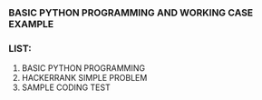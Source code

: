 ### BASIC PYTHON PROGRAMMING AND WORKING CASE EXAMPLE
### LIST:
1. BASIC PYTHON PROGRAMMING
2. HACKERRANK SIMPLE PROBLEM
3. SAMPLE CODING TEST 

